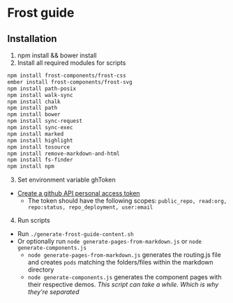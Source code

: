 # Frost guide

## Installation
1. npm install && bower install
2.  Install all required modules for scripts
  ```bash
  npm install frost-components/frost-css
  ember install frost-components/frost-svg
  npm install path-posix
  npm install walk-sync
  npm install chalk
  npm install path
  npm install bower
  npm install sync-request
  npm install sync-exec
  npm install marked
  npm install highlight
  npm install tosource
  npm install remove-markdown-and-html
  npm install fs-finder
  npm install npm
  ```

3. Set environment variable ghToken
  * [Create a github API personal access token](https://github.com/settings/tokens)
    * The token should have the following scopes: `public_repo, read:org, repo:status, repo_deployment, user:email`
4. Run scripts
  * Run `./generate-frost-guide-content.sh`
  * Or optionally run `node generate-pages-from-markdown.js` or `node generate-components.js`
    * `node generate-pages-from-markdown.js` generates the routing.js file and creates `pods` matching the folders/files within the markdown directory 
    * `node generate-components.js` generates the component pages with their respective demos. _This script can take a while. Which is why they're separated_
